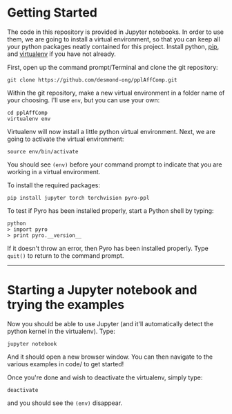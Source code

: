 # Getting Started

The code in this repository is provided in Jupyter notebooks.
In order to use them, we are going to install a virtual environment, so that you can keep all your python packages neatly contained for this project.
Install python, [pip](https://pip.pypa.io/en/stable/installing/), and [virtualenv](https://virtualenv.pypa.io/en/stable/installation/) if you have not already.

First, open up the command prompt/Terminal and clone the git repository:

`git clone https://github.com/desmond-ong/pplAffComp.git`

Within the git repository, make a new virtual environment in a folder name of your choosing. I'll use `env`, but you can use your own:

```
cd pplAffComp
virtualenv env
```

Virtualenv will now install a little python virtual environment. Next, we are going to activate the virtual environment:

```
source env/bin/activate
```

You should see `(env)` before your command prompt to indicate that you are working in a virtual environment. 

To install the required packages:

```
pip install jupyter torch torchvision pyro-ppl
```

To test if Pyro has been installed properly, start a Python shell by typing:

```
python
> import pyro
> print pyro.__version__
```

If it doesn't throw an error, then Pyro has been installed properly. Type ```quit()``` to return to the command prompt.

---

# Starting a Jupyter notebook and trying the examples

Now you should be able to use Jupyter (and it'll automatically detect the python kernel in the virtualenv). Type:

```
jupyter notebook
```

And it should open a new browser window. You can then navigate to the various examples in code/ to get started!


Once you're done and wish to deactivate the virtualenv, simply type:

```
deactivate
```

and you should see the `(env)` disappear.

